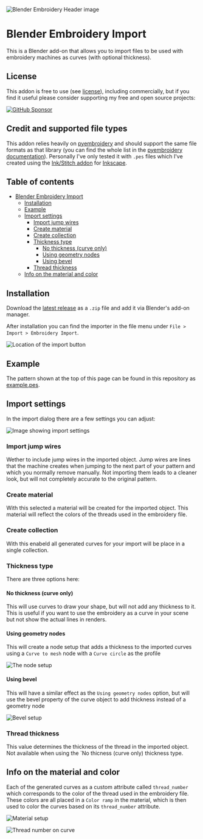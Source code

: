 ![Blender Embroidery Header image](images/blender_embroidery.png)
# Blender Embroidery Import

This is a Blender add-on that allows you to import files to be used with embroidery machines as curves (with optional thickness).

## License
This addon is free to use (see [license](LICENSE)), including commercially, but if you find it useful please consider supporting my free and open source projects:

[![GitHub Sponsor](https://img.shields.io/github/sponsors/javl?label=Sponsor&logo=GitHub)](https://github.com/sponsors/javl)

## Credit and supported file types
This addon relies heavily on [pyembroidery](https://pypi.org/project/pyembroidery/) and should support the same file formats as that library (you can find the whole list in the [pyembroidery documentation](https://pypi.org/project/pyembroidery/)). Personally I've only tested it with `.pes` files which I've created using the [Ink/Stitch addon](https://inkstitch.org/) for [Inkscape](https://inkscape.org/).

## Table of contents
- [Blender Embroidery Import](#blender-embroidery-import)
  - [Installation](#installation)
  - [Example](#example)
  - [Import settings](#import-settings)
    - [Import jump wires](#import-jump-wires)
    - [Create material](#create-material)
    - [Create collection](#create-collection)
    - [Thickness type](#thickness-type)
      - [No thickness (curve only)](#no-thickness-curve-only)
      - [Using geometry nodes](#using-geometry-nodes)
      - [Using bevel](#using-bevel)
    - [Thread thickness](#thread-thickness)
  - [Info on the material and color](#info-on-the-material-and-color)

## Installation
Download the [latest release](https://github.com/javl/blender-embroidery/releases/latest) as a `.zip` file and add it via Blender's add-on manager.

After installation you can find the importer in the file menu under `File > Import > Embroidery Import`.

![Location of the import button](images/menu_option.png)

## Example
The pattern shown at the top of this page can be found in this repository as [example.pes](example.pes).

## Import settings
In the import dialog there are a few settings you can adjust:

![Image showing import settings](images/import_settings.png)

### Import jump wires
Wether to include jump wires in the imported object. Jump wires are lines that the machine creates when jumping to the next part of your pattern and which you normally remove manually. Not importing them leads to a cleaner look, but will not completely accurate to the original pattern.

### Create material
With this selected a material will be created for the imported object. This material will reflect the colors of the threads used in the embroidery file.

### Create collection
With this enabeld all generated curves for your import will be place in a single collection.

### Thickness type
There are three options here:

#### No thickness (curve only)
This will use curves to draw your shape, but will not add any thickness to it. This is useful if you want to use the embroidery as a curve in your scene but not show the actual lines in renders.

#### Using geometry nodes
This will create a node setup that adds a thickness to the imported curves using a `Curve to mesh` node with a `Curve circle` as the profile

![The node setup](images/node_setup.png)

#### Using bevel
This will have a similar effect as the `Using geometry nodes` option, but will use the bevel property of the curve object to add thickness instead of a geometry node

![Bevel setup](images/bevel_setup.png)

### Thread thickness
This value determines the thickness of the thread in the imported object. Not available when using the `No thicness (curve only) thickness type.


## Info on the material and color
Each of the generated curves as a custom attribute called `thread_number` which corresponds to the color of the thread used in the embroidery file.
These colors are all placed in a `Color ramp` in the material, which is then used to color the curves based on its `thread_number` attribute.

![Material setup](images/material.png)

![Thread number on curve](images/thread_number.png)
